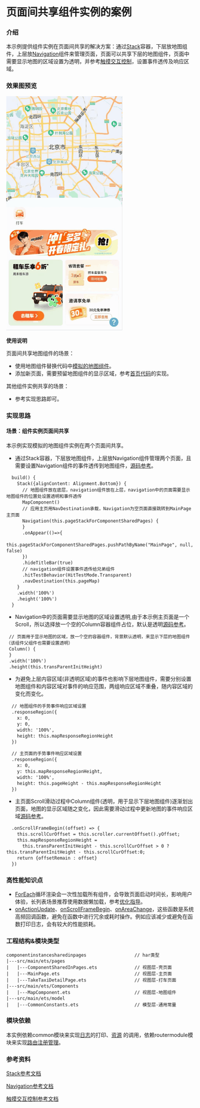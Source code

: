 # 页面间共享组件实例的案例

### 介绍

本示例提供组件实例在页面间共享的解决方案：通过[Stack](https://developer.huawei.com/consumer/cn/doc/harmonyos-references/ts-container-stack-0000001774280970)容器，下层放地图组件，上层放[Navigation](https://developer.huawei.com/consumer/cn/doc/harmonyos-references/ts-basic-components-navigation-0000001821000861)组件来管理页面，页面可以共享下层的地图组件，页面中需要显示地图的区域设置为透明，并参考[触摸交互控制](https://developer.huawei.com/consumer/cn/doc/harmonyos-references/6_31_u89e6_u6478_u4ea4_u4e92_u63a7_u5236-0000001821000817)，设置事件透传及响应区域。
### 效果图预览

![](../../product/entry/src/main/resources/base/media/componentinstancesharedinpages.gif)

**使用说明**

页面间共享地图组件的场景：
- 使用地图组件替换代码中[模拟的地图组件](src/main/ets/components/MapComponent.ets)。
- 添加新页面，需要预留地图组件的显示区域，参考[首页代码](src/main/ets/pages/MainPage.ets)的实现。

其他组件实例共享的场景：
- 参考实现思路即可。

### 实现思路
#### 场景：组件实例页面间共享

本示例实现模拟的地图组件实例在两个页面间共享。

- 通过Stack容器，下层放地图组件，上层放Navigation组件管理两个页面，且需要设置Navigation组件的事件透传到地图组件，[源码参考](src/main/ets/pages/ComponentSharedInPages.ets)。
```
  build() {
    Stack({alignContent: Alignment.Bottom}) {
      // 地图组件放在底层，navigation组件放在上层，navigation中的页面需要显示地图组件的位置处设置透明和事件透传
      MapComponent()
      // 应用主页用NavDestination承载，Navigation为空页面直接跳转到MainPage主页面
      Navigation(this.pageStackForComponentSharedPages) {
      }
      .onAppear(()=>{
        this.pageStackForComponentSharedPages.pushPathByName("MainPage", null, false)
      })
      .hideTitleBar(true)
      // navigation组件设置事件透传给兄弟组件
      .hitTestBehavior(HitTestMode.Transparent)
      .navDestination(this.pageMap)
    }
    .width('100%')
    .height('100%')
  }
```
- Navigation中的页面需要显示地图的区域设置透明,由于本示例主页面是一个Scroll，所以选择放一个空的Column容器组件占位，默认是透明[源码参考](src/main/ets/pages/MainPage.ets)。
```
 // 页面用于显示地图的区域，放一个空的容器组件，背景默认透明，来显示下层的地图组件（该组件父组件也需要设置透明）
 Column() {
 }
 .width('100%')
 .height(this.transParentInitHeight)
```
- 为避免上层内容区域(非透明区域)的事件也影响下层地图组件，需要分别设置地图组件和内容区域对事件的响应范围，两组响应区域不重叠，随内容区域的变化而变化。
```
  // 地图组件的手势事件响应区域设置
  .responseRegion({
    x: 0,
    y: 0,
    width: '100%',
    height: this.mapResponseRegionHeight
  })
```
```
  // 主页面的手势事件响应区域设置
  .responseRegion({
    x: 0,
    y: this.mapResponseRegionHeight,
    width: '100%',
    height: this.pageHeight - this.mapResponseRegionHeight
  })
```
- 主页面Scroll滑动过程中Column组件(透明，用于显示下层地图组件)逐渐划出页面，地图的显示区域随之变化，因此需要滑动过程中更新地图的事件响应区域[源码参考](src/main/ets/pages/MainPage.ets)。
```
  .onScrollFrameBegin((offset) => {
    this.scrollCurOffset = this.scroller.currentOffset().yOffset;
    this.mapResponseRegionHeight =
      this.transParentInitHeight - this.scrollCurOffset > 0 ? this.transParentInitHeight - this.scrollCurOffset:0;
    return {offsetRemain : offset}
  })
```
### 高性能知识点
- [ForEach](https://developer.huawei.com/consumer/cn/doc/harmonyos-guides-V2/arkts-rendering-control-foreach-0000001524537153-V2)循环渲染会一次性加载所有组件，会导致页面启动时间长，影响用户体验，长列表场景推荐使用数据懒加载，参考[优化指导](https://developer.huawei.com/consumer/cn/doc/harmonyos-guides/best-practices-long-list-0000001728333749)。
- [onActionUpdate](https://developer.huawei.com/consumer/cn/doc/harmonyos-references/ts-basic-gestures-pangesture-0000001774280890#ZH-CN_TOPIC_0000001774280890__事件)、[onScrollFrameBegin](https://developer.huawei.com/consumer/cn/doc/harmonyos-references/ts-container-scroll-0000001821000913#ZH-CN_TOPIC_0000001821000913__事件)、[onAreaChange](https://developer.huawei.com/consumer/cn/doc/harmonyos-references/ts-universal-component-area-change-event-0000001820880805)，这些函数是系统高频回调函数，避免在函数中进行冗余或耗时操作。例如应该减少或避免在函数打印日志，会有较大的性能损耗。

### 工程结构&模块类型

   ```
   componentinstancesharedinpages                  // har类型
   |---src/main/ets/pages
   |   |---ComponentSharedInPages.ets              // 视图层-壳页面 
   |   |---MainPage.ets                            // 视图层-主页面
   |   |---TakeTaxiDetailPage.ets                  // 视图层-打车页面
   |---src/main/ets/Components
   |   |---MapComponent.ets                        // 视图层-地图组件 
   |---src/main/ets/model
   |   |---CommonConstants.ets                     // 模型层-通用常量 
   ```

### 模块依赖
本实例依赖common模块来实现[日志](../../common/utils/src/main/ets/log/Logger.ets)的打印、[资源](../../common/utils/src/main/resources/base/element)
的调用，依赖routermodule模块来实现[路由注册管理](../routermodule/Index.ets)。

### 参考资料
[Stack参考文档](https://developer.huawei.com/consumer/cn/doc/harmonyos-references/ts-container-stack-0000001774280970)

[Navigation参考文档](https://developer.huawei.com/consumer/cn/doc/harmonyos-references/ts-basic-components-navigation-0000001821000861)

[触摸交互控制参考文档](https://developer.huawei.com/consumer/cn/doc/harmonyos-references/6_31_u89e6_u6478_u4ea4_u4e92_u63a7_u5236-0000001821000817)